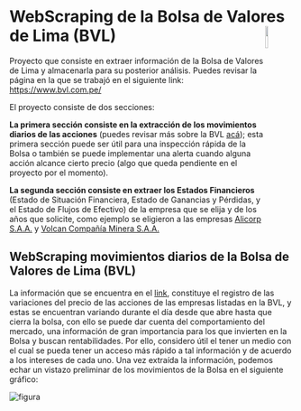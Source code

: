 # WebScraping de la Bolsa de Valores de Lima (BVL) <img align="right" src="https://user-images.githubusercontent.com/106767513/230691533-9372e313-a53e-4b37-872f-9e0fed3fb15f.png" width="10%">

Proyecto que consiste en extraer información de la Bolsa de Valores de Lima y almacenarla para su posterior análisis.
Puedes​ revisar la página en la que se trabajó en el siguiente link: https://www.bvl.com.pe/ 

El proyecto consiste de dos secciones: 

**La primera sección consiste en la extracción de los movimientos diarios de las acciones** (puedes revisar más sobre la BVL [acá](https://www.bvl.com.pe/quienes-somos/quienes-somos-bvl/bolsadevaloresdelima)); esta primera sección puede ser útil para una inspección rápida de la Bolsa o también se puede implementar una alerta cuando alguna acción alcance cierto precio (algo que queda pendiente en el proyecto por el momento).

**La segunda sección consiste en extraer los Estados Financieros** (Estado de Situación Financiera, Estado de Ganancias y Pérdidas, y el Estado de Flujos de Efectivo) de la empresa que se elija y de los años que solicite, como ejemplo se eligieron a las empresas [Alicorp S.A.A.](https://www.bvl.com.pe/emisores/detalle?companyCode=21400#informacion-financiera) y [Volcan Compañía Minera S.A.A.](https://www.bvl.com.pe/emisores/detalle?companyCode=64801#informacion-financiera)

## WebScraping movimientos diarios de la Bolsa de Valores de Lima (BVL)

La información que se encuentra en el [link](https://www.bvl.com.pe/mercado/movimientos-diarios), constituye el registro de las variaciones del precio de las acciones de las empresas listadas en  la BVL, y estas se encuentran variando durante el día desde que abre hasta que cierra la bolsa, con ello se puede dar cuenta del comportamiento del mercado, una información de gran importancia para los que invierten en la Bolsa y buscan rentabilidades. Por ello, considero útil el tener un medio con el cual se pueda tener un acceso más rápido a tal información y de acuerdo a los intereses de cada uno. Una vez extraída la información, podemos  echar un vistazo preliminar de los movimientos de la Bolsa en el siguiente gráfico: 


![figura](https://user-images.githubusercontent.com/106767513/230802046-2a88c122-94a0-4e17-8584-7ba4646c816c.png)
